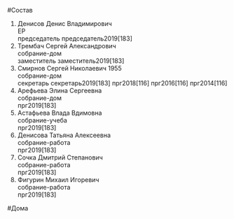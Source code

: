 #Состав  
1. Денисов Денис Владимирович  
    ЕР  
    председатель председатель2019[183]  
2. Трембач Сергей Александрович  
    собрание-дом  
    заместитель заместитель2019[183]  
3. Смирнов Сергей Николаевич 1955  
    собрание-дом  
    секретарь секретарь2019[183] прг2018[116] прг2016[116] прг2014[116]  
4. Арефьева Элина Сергеевна  
    собрание-дом  
    прг2019[183]  
5. Астафьева Влада Вдимовна  
    собрание-учеба  
    прг2019[183]  
6. Денисова Татьяна Алексеевна  
    собрание-работа  
    прг2019[183]  
7. Сочка Дмитрий Степанович  
    собрание-работа  
    прг2019[183]  
8. Фигурин Михаил Игоревич  
    собрание-работа  
    прг2019[183]  
  
#Дома  
  
